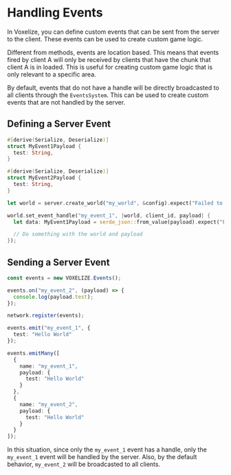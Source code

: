 # Handling Events

In Voxelize, you can define custom events that can be sent from the server to the client. These events can be used to create custom game logic.

Different from methods, events are location based. This means that events fired by client A will only be received by clients that have the chunk that client A is in loaded. This is useful for creating custom game logic that is only relevant to a specific area.

By default, events that do not have a handle will be directly broadcasted to all clients through the `EventsSystem`. This can be used to create custom events that are not handled by the server.

## Defining a Server Event

```rust title="Server Event Definition"
#[derive(Serialize, Deserialize)]
struct MyEvent1Payload {
  test: String,
}

#[derive(Serialize, Deserialize)]
struct MyEvent2Payload {
  test: String,
}

let world = server.create_world("my_world", &config).expect("Failed to create world");

world.set_event_handle("my_event_1", |world, client_id, payload| {
  let data: MyEvent1Payload = serde_json::from_value(payload).expect("Failed to parse payload");

  // Do something with the world and payload
});
```

## Sending a Server Event

```ts title="Client Event Receive"
const events = new VOXELIZE.Events();

events.on("my_event_2", (payload) => {
  console.log(payload.test);
});

network.register(events);

events.emit("my_event_1", {
  test: "Hello World"
});

events.emitMany([
  {
    name: "my_event_1",
    payload: {
      test: "Hello World"
    }
  },
  {
    name: "my_event_2",
    payload: {
      test: "Hello World"
    }
  }
]);
```

In this situation, since only the `my_event_1` event has a handle, only the `my_event_1` event will be handled by the server. Also, by the default behavior, `my_event_2` will be broadcasted to all clients.